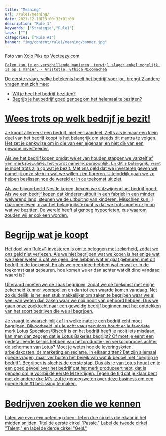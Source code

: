 ```yaml
---
title: "Meaning"
url: /rule1/meaning/
date: 2021-12-10T13:00:32+01:00
description: "Rule 1"
keywords: ["Strategie","Rule1"]
tags: [""]
categories: ["Rule #1"]
banner: "img/content/rule1/meaning/banner.jpg"
---
```


<span class = "image-attribution">
Foto van <a href="https://www.vecteezy.com/vector-art/1967179-toddlers-hugging-each-other"> Xolo Piks op Vecteezy.com
</span>

```
Falen kun je op verschillende manieren, terwijl slagen enkel mogelijk is op 1 manier. - Aristotle, Ethica Nicomachea
```

De eerste vraag, welke betekenis heeft het bedrijf voor jou, brengt 2 andere vragen met zich mee:

- Wil je heel het bedrijf bezitten?
- Begrijp je het bedrijf goed genoeg om het helemaal te bezitten?

# Wees trots op welk bedrijf je bezit!

Je koopt allereerst een bedrijf, niet een aandeel. Zelfs als je maar een klein deel van het bedrijf koopt is het belangrijk om steeds dit mantra te volgen. Het zet je denkwijze om in die van een eigenaar, en niet die van een gewone investeerder.

Als we het bedrijf kopen omdat we er van houden stappen we vanzelf af van markspeculatie, het wordt namelijk persoonlijk. En dit is belangrijk, want je moet trots zijn op wat je bezit. Met ons geld dat we investeren geven we namelijk onze stem in wat we willen zien floreren. Uiteindelijk gaan we zo helpen beslissen hoe de wereld er in de toekomst uit ziet.

Als we bijvoorbeeld Nestle kopen, keuren we stilzwijgend het bedrijf goed. Als we een bedrijf kopen dat kinderen uitbuit in een fabriek in een minder welvarend land, steunen we de uitbuiting van kinderen. Misschien kun jij daarmee leven, maar het belangrijkste punt is dat we trots moeten zijn op wat we bezitten. De wereld heeft al genoeg hypocrieten, dus waarom zouden wij er ook een worden.

# Begrijp wat je koopt

Het doel van Rule #1 investeren is om te beleggen met zekerheid, zodat we ons geld niet verliezen. Als we niet begrijpen wat we kopen is het enige wat we zeker weten is dat we geen idee hebben wat er gaat gebeuren met dit bedrijf in de toekomst. En als we geen idee hebben wat er wat er in de toekomst gaat gebeuren, hoe komen we er dan achter wat dit ding
vandaag waard is?

Uiteraard moeten we de zaak begrijpen, zodat we de toekomst met enige zekerheid kunnen voorspellen en dan tot een waarde komen vandaag. Net zo duidelijk, is het een stuk makkelijker om zaken te begrijpen waar we al veel van weten dan zaken waar we nog nooit van gehoord hebben. Dus we gaan onze zoektocht naar een geweldig bedrijf beginnen met het ontdekken van het soort bedrijven die we al begrijpen.

Je vraagt je waarschijnlijk af in welke mate je een bedrijf echt moet begrijpen. Bijvoorbeeld, als je echt van speculoos houdt en je favoriete merk Lotus Speculoos/Biscoff is en het bedrijf heeft je nooit iets misdaan, kan men dan zeggen dat je Lotus Bakeries begrijpt? Of moet je eerst een gedetailleerde kennis hebben van het productie- en verkoopproces achter de schermen van Lotus? Moet je weten hoe de leveringsketen, arbeidskosten, de marketing en reclame, in elkaar zitten? Dat zijn allemaal goede vragen, maar ver buiten het bereik van wat ik bedoel met "begrijp je bedrijf". Begrijpen is slechts de eerste stap. Dus als je van Lotus houdt en je een goed gevoel over het bedrijf dat het merk produceert hebt, dat is genoeg om je voorbij de eerste M te krijgen. Tegen de tijd dat je klaar bent met de andere drie M's, zul je genoeg weten over deze business om een goede Rule #1 beslissing te maken.

# Bedrijven zoeken die we kennen

Laten we even een oefening doen: Teken drie cirkels die elkaar in het midden snijden.
Titel de eerste cirkel "Passie." Label de tweede cirkel "Talent," en label de
derde cirkel "Geld."
